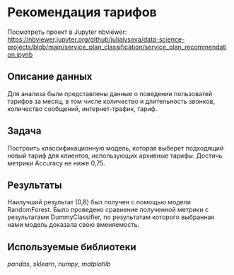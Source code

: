 # Рекомендация тарифов

Посмотреть проект в Jupyter nbviewer: https://nbviewer.jupyter.org/github/julialysova/data-science-projects/blob/main/service_plan_classification/service_plan_recommendation.ipynb

## Описание данных

Для анализа были представлены данные о поведении пользоватей тарифов за месяц, в том числе количество и длительность звонков, количество сообщений, интернет-трафик, тариф.

## Задача

Построить классификационную модель, которая выберет подходящий новый тариф для клиентов, использующих архивные тарифы. Достичь метрики Accuracy  не ниже 0,75.

## Результаты

Наилучший результат (0,8) был получен с помощью модели RandomForest. Было проведено сравнение полученной метрики с результатами DummyClassifier, по результатам которого выбранная нами модель доказала свою вменяемость.

## Используемые библиотеки

*pandas*, *sklearn*, *numpy*, *matplotlib*